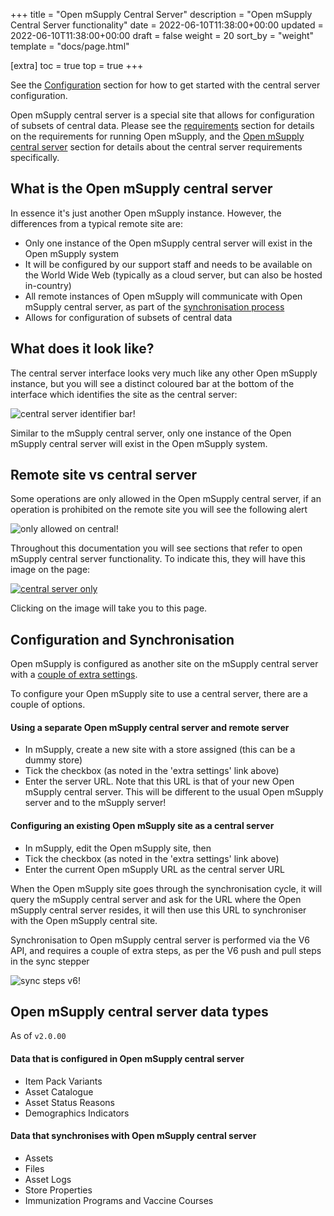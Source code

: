 +++
title = "Open mSupply Central Server"
description = "Open mSupply Central Server functionality"
date = 2022-06-10T11:38:00+00:00
updated = 2022-06-10T11:38:00+00:00
draft = false
weight = 20
sort_by = "weight"
template = "docs/page.html"

[extra]
toc = true
top = true
+++

<div class="tip">See the <a href="#configuration-and-synchronisation">Configuration</a> section for how to get started with the central server configuration.</div>

Open mSupply central server is a special site that allows for configuration of subsets of central data. Please see the [requirements](/docs/introduction/requirements/#open-msupply-requirements) section for details on the requirements for running Open mSupply, and the [Open mSupply central server](/docs/introduction/requirements/#open-msupply-central-server) section for details about the central server requirements specifically.

## What is the Open mSupply central server

In essence it's just another Open mSupply instance. However, the differences from a typical remote site are:

- Only one instance of the Open mSupply central server will exist in the Open mSupply system
- It will be configured by our support staff and needs to be available on the World Wide Web (typically as a cloud server, but can also be hosted in-country)
- All remote instances of Open mSupply will communicate with Open mSupply central server, as part of the [synchronisation process](/docs/sync/synchronisation/)
- Allows for configuration of subsets of central data

## What does it look like?

The central server interface looks very much like any other Open mSupply instance, but you will see a distinct coloured bar at the bottom of the interface which identifies the site as the central server:

![central server identifier bar!](/docs/introduction/images/central_server_bar_identifier.png)

Similar to the mSupply central server, only one instance of the Open mSupply central server will exist in the Open mSupply system.

## Remote site vs central server

Some operations are only allowed in the Open mSupply central server, if an operation is prohibited on the remote site you will see the following alert

![only allowed on central!](/docs/introduction/images/only_allowed_on_central.png)

Throughout this documentation you will see sections that refer to open mSupply central server functionality. To indicate this, they will have this image on the page:

[![central server only](/docs/introduction/images/central_server.png "🔗 Available on central server only ")](/docs/getting_started/central/#remote-site-vs-central-server)

Clicking on the image will take you to this page.

## Configuration and Synchronisation

Open mSupply is configured as another site on the mSupply central server with a [couple of extra settings](https://docs.msupply.org.nz/synchronisation:sync_sites#open_msupply_central_server_settings).

To configure your Open mSupply site to use a central server, there are a couple of options.

#### Using a separate Open mSupply central server and remote server

- In mSupply, create a new site with a store assigned (this can be a dummy store)
- Tick the checkbox (as noted in the 'extra settings' link above)
- Enter the server URL. Note that this URL is that of your new Open mSupply central server. This will be different to the usual Open mSupply server and to the mSupply server!

#### Configuring an existing Open mSupply site as a central server

- In mSupply, edit the Open mSupply site, then
- Tick the checkbox (as noted in the 'extra settings' link above)
- Enter the current Open mSupply URL as the central server URL

When the Open mSupply site goes through the synchronisation cycle, it will query the mSupply central server and ask for the URL where the Open mSupply central server resides, it will then use this URL to synchroniser with the Open mSupply central site.

Synchronisation to Open mSupply central server is performed via the V6 API, and requires a couple of extra steps, as per the V6 push and pull steps in the sync stepper

![sync steps v6!](/docs/introduction/images/sync_steps_v6.png)

## Open mSupply central server data types

<div class="note">As of <code>v2.0.00</code></div>

#### Data that is configured in Open mSupply central server

- Item Pack Variants
- Asset Catalogue
- Asset Status Reasons
- Demographics Indicators

#### Data that synchronises with Open mSupply central server

- Assets
- Files
- Asset Logs
- Store Properties
- Immunization Programs and Vaccine Courses
